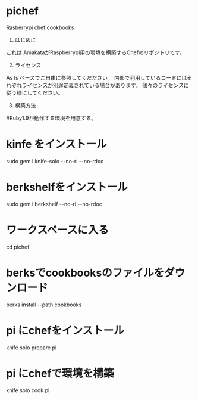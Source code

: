 pichef
======

Rasberrypi chef cookbooks

1. はじめに

これは AmakataがRaspberrypi用の環境を構築するChefのリポジトリです。

2. ライセンス

As Is ベースでご自由に参照してくだださい。
内部で利用しているコードにはそれぞれライセンスが別途定義されている場合があります。
個々のライセンスに従う様にしてください。

3. 構築方法

#Ruby1.9が動作する環境を用意する。

# kinfe をインストール
sudo gem i knife-solo --no-ri --no-rdoc
# berkshelfをインストール
sudo gem i berkshelf --no-ri --no-rdoc

# ワークスペースに入る
cd pichef
# berksでcookbooksのファイルをダウンロード
berks install --path cookbooks
# pi にchefをインストール
knife solo prepare pi
# pi にchefで環境を構築
knife solo cook pi





